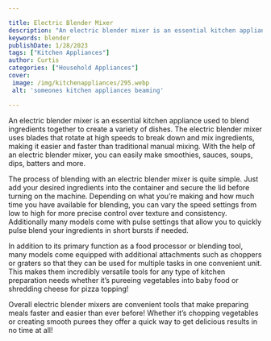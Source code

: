 ```yaml
---

title: Electric Blender Mixer
description: "An electric blender mixer is an essential kitchen appliance used to blend ingredients together to create a variety of dishes. The ...learn more"
keywords: blender
publishDate: 1/28/2023
tags: ["Kitchen Appliances"]
author: Curtis
categories: ["Household Appliances"]
cover: 
 image: /img/kitchenappliances/295.webp
 alt: 'someones kitchen appliances beaming'

---
```


An electric blender mixer is an essential kitchen appliance used to blend ingredients together to create a variety of dishes. The electric blender mixer uses blades that rotate at high speeds to break down and mix ingredients, making it easier and faster than traditional manual mixing. With the help of an electric blender mixer, you can easily make smoothies, sauces, soups, dips, batters and more.

The process of blending with an electric blender mixer is quite simple. Just add your desired ingredients into the container and secure the lid before turning on the machine. Depending on what you’re making and how much time you have available for blending, you can vary the speed settings from low to high for more precise control over texture and consistency. Additionally many models come with pulse settings that allow you to quickly pulse blend your ingredients in short bursts if needed.

In addition to its primary function as a food processor or blending tool, many models come equipped with additional attachments such as choppers or graters so that they can be used for multiple tasks in one convenient unit. This makes them incredibly versatile tools for any type of kitchen preparation needs whether it’s pureeing vegetables into baby food or shredding cheese for pizza topping! 

Overall electric blender mixers are convenient tools that make preparing meals faster and easier than ever before! Whether it’s chopping vegetables or creating smooth purees they offer a quick way to get delicious results in no time at all!
